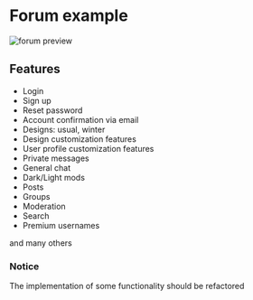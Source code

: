 # Forum example

![forum preview](https://i.ibb.co/Xk9b0GV/example-1.png)

## Features

* Login
* Sign up
* Reset password
* Account confirmation via email
* Designs: usual, winter
* Design customization features
* User profile customization features
* Private messages
* General chat
* Dark/Light mods
* Posts
* Groups
* Moderation
* Search
* Premium usernames

and many others

### Notice

The implementation of some functionality should be refactored
